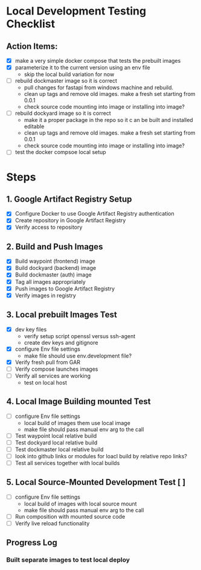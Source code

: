 # Local Development Testing Checklist

## Action Items:
- [x] make a very simple docker compose that tests the prebuilt images 
- [x] parameterize it to the current version using an env file
    - skip the local build variation for now
- [ ] rebuild dockmaster image so it is correct
    - pull changes for fastapi from windows machine and rebuild.
    - clean up tags and remove old images. make a fresh set starting from 0.0.1
    - check source code mounting into image or installing into image?
- [ ] rebuild dockyard image so it is correct
    - make it a proper package in the repo so it c an be built and installed editable
    - clean up tags and remove old images. make a fresh set starting from 0.0.1
    - check source code mounting into image or installing into image?
- [ ] test the docker compsoe local setup

# Steps

## 1. Google Artifact Registry Setup
- [x] Configure Docker to use Google Artifact Registry authentication
- [x] Create repository in Google Artifact Registry
- [x] Verify access to repository

## 2. Build and Push Images
- [x] Build waypoint (frontend) image
- [x] Build dockyard (backend) image
- [x] Build dockmaster (auth) image
- [x] Tag all images appropriately
- [x] Push images to Google Artifact Registry
- [x] Verify images in registry

## 3. Local prebuilt Images Test
- [x] dev key files
    - verify setup script openssl versus ssh-agent
    - create dev keys and gitignore
- [x] configure Env file settings
    - make file should use env.development file?
- [x] Verify fresh pull from GAR
- [ ] Verify compose launches images
- [ ] Verify all services are working
    - test on local host

## 4. Local Image Building mounted Test
- [ ] configure Env file settings
    - local build of images them use local image
    - make file should pass manual env arg to the call
- [ ] Test waypoint local relative build
- [ ] Test dockyard local relative build
- [ ] Test dockmaster local relative build
- [ ] look into github links or modules for loacl build by relative repo links?
- [ ] Test all services together with local builds

## 5. Local Source-Mounted Development Test [ ]
- [ ] configure Env file settings
    - local build of images with local source mount
    - make file should pass manual env arg to the call
- [ ] Run composition with mounted source code
- [ ] Verify live reload functionality

## Progress Log

### Built separate images to test local deploy
